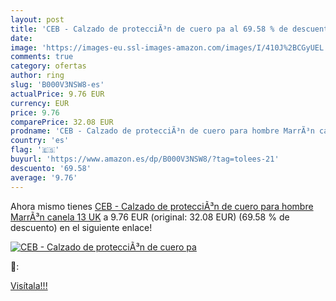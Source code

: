 ```yaml
---
layout: post
title: 'CEB - Calzado de protecciÃ³n de cuero pa al 69.58 % de descuento'
date: 
image: 'https://images-eu.ssl-images-amazon.com/images/I/410J%2BCGyUEL._SL200_.jpg'
comments: true
category: ofertas
author: ring
slug: 'B000V3NSW8-es'
actualPrice: 9.76 EUR
currency: EUR
price: 9.76
comparePrice: 32.08 EUR
prodname: 'CEB - Calzado de protecciÃ³n de cuero para hombre MarrÃ³n canela 13 UK'
country: 'es'
flag: '🇪🇸'
buyurl: 'https://www.amazon.es/dp/B000V3NSW8/?tag=tolees-21'
descuento: '69.58'
average: '9.76'
---
```


Ahora mismo tienes [CEB - Calzado de protecciÃ³n de cuero para hombre MarrÃ³n canela 13 UK](https://www.amazon.es/dp/B000V3NSW8/?tag=tolees-21) a 9.76 EUR (original: 32.08 EUR) (69.58 %  de descuento) en el siguiente enlace!

[![CEB - Calzado de protecciÃ³n de cuero pa](https://images-eu.ssl-images-amazon.com/images/I/410J%2BCGyUEL._SL200_.jpg)](https://www.amazon.es/dp/B000V3NSW8/?tag=tolees-21)

🔎:


[Visítala!!!](https://www.amazon.es/dp/B000V3NSW8/?tag=tolees-21)
